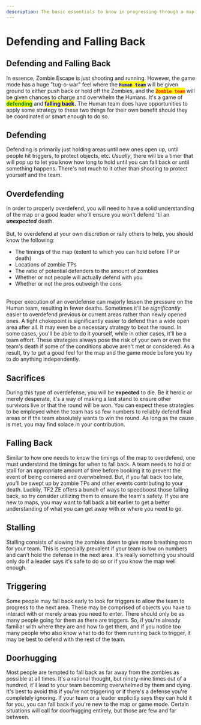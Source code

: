 ```yaml
---
description: The basic essentials to know in progressing through a map!
---
```


# Defending and Falling Back

## Defending and Falling Back

In essence, Zombie Escape is just shooting and running. However, the game mode has a huge "tug-o-war" feel where the <mark style="color:blue;">**`Human team`**</mark> will be given ground to either push back or hold off the Zombies, and the <mark style="color:red;">**`Zombie team`**</mark> will be given chances to charge and overwhelm the Humans. It's a game of <mark style="color:green;">**defending**</mark> and <mark style="color:blue;">**falling back**</mark>**.** The Human team does have opportunities to apply some strategy to these two things for their own benefit should they be coordinated or smart enough to do so.

## Defending

Defending is primarily just holding areas until new ones open up, until people hit triggers, to protect objects, etc. _Usually_, there will be a timer that will pop up to let you know how long to hold until you can fall back or until something happens. There's not much to it other than shooting to protect yourself and the team.

## Overdefending

In order to properly overdefend, you will need to have a solid understanding of the map or a good leader who'll ensure you won't defend 'til an _**unexpected**_ death.\
\
But, to overdefend at your own discretion or rally others to help, you should know the following:

* The timings of the map (extent to which you can hold before TP or death)
* Locations of zombie TPs
* The ratio of potential defenders to the amount of zombies
* Whether or not people will actually defend with you
* Whether or not the pros outweigh the cons

\
Proper execution of an overdefense can majorly lessen the pressure on the Human team, resulting in fewer deaths. Sometimes it'll be _significantly_ easier to overdefend previous or current areas rather than newly opened ones. A tight chokepoint is significantly easier to defend than a wide open area after all. It may even be a necessary strategy to beat the round. In some cases, you'll be able to do it yourself, while in other cases, it'll be a team effort. These strategies always pose the risk of your own or even the team's death if some of the conditions above aren't met or considered. As a result, try to get a good feel for the map and the game mode before you try to do anything independently.

## Sacrifices

During this type of overdefense, you will be **expected** to die. Be it heroic or merely desperate, it's a way of making a last stand to ensure other survivors live or that the round will be won. You can expect these strategies to be employed when the team has so few numbers to reliably defend final areas or if the team absolutely wants to win the round. As long as the cause is met, you may find solace in your contribution.

## Falling Back

Similar to how one needs to know the timings of the map to overdefend, one must understand the timings for when to fall back. A team needs to hold or stall for an appropriate amount of time before booking it to prevent the event of being cornered and overwhelmed. But, if you fall back too late, you'll be swept up by zombie TPs and other events contributing to your death. Luckily, TF2 ZE offers a bunch of ways to speedboost those falling back, so try consider utilizing them to ensure the team's safety. If you are new to maps, you may want to fall back a bit earlier to get a better understanding of what you can get away with or where you need to go.

## Stalling

Stalling consists of slowing the zombies down to give more breathing room for your team. This is especially prevalent if your team is low on numbers and can't hold the defense in the next area. It's really something you should only do if a leader says it's safe to do so or if you know the map well enough.&#x20;

## Triggering

Some people may fall back early to look for triggers to allow the team to progress to the next area. These may be comprised of objects you have to interact with or merely areas you need to enter. There should only be as many people going for them as there are triggers. So, if you're already familiar with where they are and how to get them, and if you notice too many people who also know what to do for them running back to trigger, it may be best to defend with the rest of the team.

## Doorhugging

Most people are tempted to fall back as far away from the zombies as possible at all times. It's a rational thought, but ninety-nine times out of a hundred, it'll lead to your team becoming overwhelmed by them and dying. It's best to avoid this if you're not triggering or if there's a defense you're completely ignoring. If your team or a leader explicitly says they can hold it for you, you can fall back if you're new to the map or game mode. Certain situations will call for doorhugging entirely, but those are few and far between.
